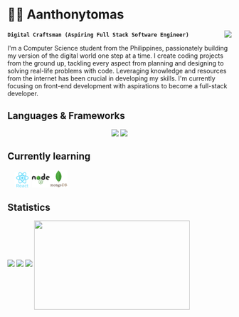<h1 align="left">👨‍💻 Aanthonytomas</h1> <a  href="https://github.com/aanthonytomas">
	  <img align="right" src="https://visitcount.itsvg.in/api?id=aanthonytomas&label=Profile%20Views&color=12&icon=5&pretty=true" />
</a>
<p>	  
	 
**`Digital Craftsman (Aspiring Full Stack Software Engineer)`**<br>   
</p>   
 
I'm a Computer Science student from the Philippines, passionately building my version of the digital world one step at a time. I create coding projects from the ground up, tackling every aspect from planning and designing to solving real-life problems with code. Leveraging knowledge and resources from the internet has been crucial in developing my skills. I'm currently focusing on front-end development with aspirations to become a full-stack developer. 

	    
<h2 align="left">Languages & Frameworks </h2>
<p align="center">
	<img src="https://skillicons.dev/icons?i=html,css,js,bootstrap,cs,cpp,java,git,tailwind&theme=light"/>
	<img src="https://skillicons.dev/icons?i=java,git,tailwind"/>
  </a>
</p>

<h2 align="left">Currently learning</h2>
<p>
	&nbsp &nbsp
	<img src="https://raw.githubusercontent.com/devicons/devicon/master/icons/react/react-original-wordmark.svg" alt="react" width="35" height="35"/>	
	<img src="https://raw.githubusercontent.com/devicons/devicon/master/icons/nodejs/nodejs-original-wordmark.svg" alt="nodejs" width="40" height="40"/><img 	src="https://raw.githubusercontent.com/devicons/devicon/master/icons/mongodb/mongodb-original-wordmark.svg" alt="mongodb" width="40" height="40"/>
 
</p>   

<h2 align="left">Statistics</h2>

	
![](http://github-profile-summary-cards.vercel.app/api/cards/profile-details?username=Aanthonytomas&theme=transparent)
![](http://github-profile-summary-cards.vercel.app/api/cards/stats?username=Aanthonytomas&theme=transparent)
![](http://github-profile-summary-cards.vercel.app/api/cards/productive-time?username=Aanthonytomas&theme=transparent&utcOffset=8)
<a href="https://github.com/aanthonytomas/convoychat"><img height=200 width=350 align="center" src="https://github-readme-stats.vercel.app/api/top-langs?username=aanthonytomas&layout=compact&langs_count=8&card_width=320&theme=transparent&hide_border=true&bg_color=00000000&cache_seconds=21600&disable_animations=true" />
</a>


